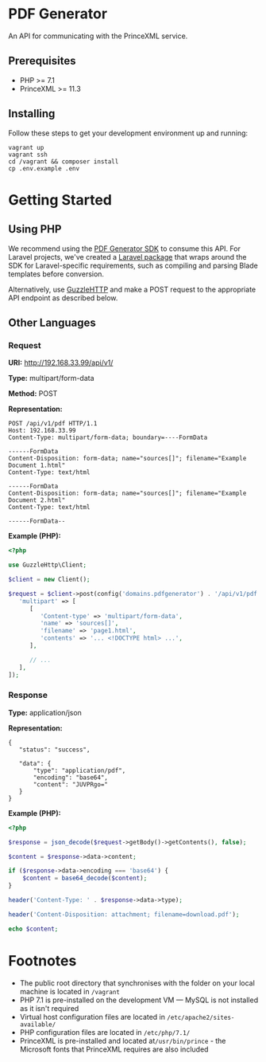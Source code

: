 # PDF Generator

An API for communicating with the PrinceXML service.

## Prerequisites

* PHP >= 7.1
* PrinceXML >= 11.3

## Installing

Follow these steps to get your development environment up and running:

```
vagrant up
vagrant ssh
cd /vagrant && composer install
cp .env.example .env
```

# Getting Started

## Using PHP

We recommend using the [PDF Generator SDK](https://github.com/gatenbysanderson/pdf-generator-sdk) to consume this API. For Laravel projects, we've created a [Laravel package](https://github.com/gatenbysanderson/laravel-pdf-generator) that wraps around the SDK for Laravel-specific requirements, such as compiling and parsing Blade templates before conversion.

Alternatively, use [GuzzleHTTP](http://docs.guzzlephp.org/en/stable/) and make a POST request to the appropriate API endpoint as described below.

## Other Languages

### Request

**URI:** http://192.168.33.99/api/v1/

**Type:** multipart/form-data

**Method:** POST

**Representation:**

```
POST /api/v1/pdf HTTP/1.1
Host: 192.168.33.99
Content-Type: multipart/form-data; boundary=----FormData

------FormData
Content-Disposition: form-data; name="sources[]"; filename="Example Document 1.html"
Content-Type: text/html

------FormData
Content-Disposition: form-data; name="sources[]"; filename="Example Document 2.html"
Content-Type: text/html

------FormData--
```

**Example (PHP):**

```php
<?php

use GuzzleHttp\Client;

$client = new Client();

$request = $client->post(config('domains.pdfgenerator') . '/api/v1/pdf', [
   'multipart' => [
      [
         'Content-type' => 'multipart/form-data',
         'name' => 'sources[]',
         'filename' => 'page1.html',
         'contents' => '... <!DOCTYPE html> ...',
      ],

      // ...
   ],
]);
```

### Response

**Type:** application/json

**Representation:**

```
{
   "status": "success",

   "data": {
       "type": "application/pdf",
       "encoding": "base64",
       "content": "JUVPRgo="
   }
}
```

**Example (PHP):**

```php
<?php

$response = json_decode($request->getBody()->getContents(), false);

$content = $response->data->content;

if ($response->data->encoding === 'base64') {
    $content = base64_decode($content);
}

header('Content-Type: ' . $response->data->type);

header('Content-Disposition: attachment; filename=download.pdf');

echo $content;
```

# Footnotes

* The public root directory that synchronises with the folder on your local machine is located in `/vagrant`
* PHP 7.1 is pre-installed on the development VM — MySQL is not installed as it isn't required
* Virtual host configuration files are located in `/etc/apache2/sites-available/`
* PHP configuration files are located in `/etc/php/7.1/`
* PrinceXML is pre-installed and located at`/usr/bin/prince` - the Microsoft fonts that PrinceXML requires are also included
